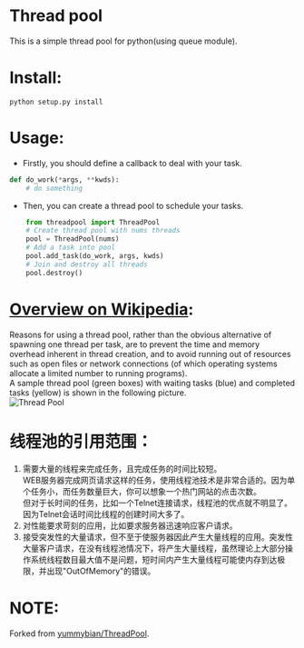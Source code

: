 Thread pool
============
This is a simple thread pool for python(using queue module).

Install:
============
```Shell
python setup.py install
```

Usage:
============

- Firstly, you should define a callback to deal with your task.

```Python
def do_work(*args, **kwds):
    # do something
```       
- Then, you can create a thread pool to schedule your tasks.
    
```Python
    from threadpool import ThreadPool
    # Create thread pool with nums threads
    pool = ThreadPool(nums)
    # Add a task into pool
    pool.add_task(do_work, args, kwds)
    # Join and destroy all threads
    pool.destroy()
```

[Overview on Wikipedia](https://en.wikipedia.org/wiki/Thread_pool):
============

Reasons for using a thread pool, rather than the obvious alternative of spawning one thread per task, are to prevent the time and memory overhead inherent in thread creation, and to avoid running out of resources such as open files or network connections (of which operating systems allocate a limited number to running programs).</br>
A sample thread pool (green boxes) with waiting tasks (blue) and completed tasks (yellow) is shown in the following picture.</br>
![Thread Pool](http://7xr6bp.com1.z0.glb.clouddn.com/Thread_pool.png)

线程池的引用范围：
============

1. 需要大量的线程来完成任务，且完成任务的时间比较短。</br>
WEB服务器完成网页请求这样的任务，使用线程池技术是非常合适的。因为单个任务小，而任务数量巨大，你可以想象一个热门网站的点击次数。</br>
但对于长时间的任务，比如一个Telnet连接请求，线程池的优点就不明显了。因为Telnet会话时间比线程的创建时间大多了。</br>
2. 对性能要求苛刻的应用，比如要求服务器迅速响应客户请求。</br>
3. 接受突发性的大量请求，但不至于使服务器因此产生大量线程的应用。突发性大量客户请求，在没有线程池情况下，将产生大量线程，虽然理论上大部分操作系统线程数目最大值不是问题，短时间内产生大量线程可能使内存到达极限，并出现"OutOfMemory"的错误。</br>


NOTE:
============
Forked from [yummybian/ThreadPool](https://github.com/yummybian/ThreadPool.git).</br>

